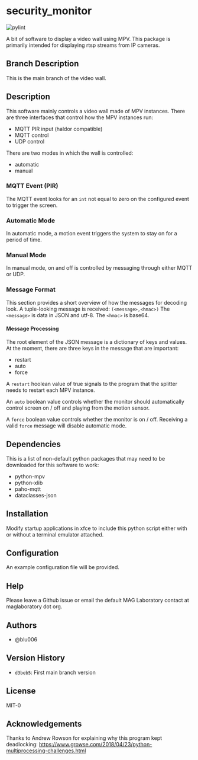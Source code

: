 # security_monitor

![pylint](https://img.shields.io/badge/PyLint-10.00-brightgreen?logo=python&logoColor=white)

A bit of software to display a video wall using MPV.  This package is primarily intended for displaying rtsp streams from IP cameras.

## Branch Description
This is the main branch of the video wall.

## Description
This software mainly controls a video wall made of MPV instances.  There are three interfaces that control how the MPV instances run:
* MQTT PIR input (haldor compatible)
* MQTT control
* UDP control

There are two modes in which the wall is controlled:
* automatic 
* manual

### MQTT Event (PIR)
The MQTT event looks for an `int` not equal to zero on the configured event to trigger the screen.

### Automatic Mode
In automatic mode, a motion event triggers the system to stay on for a period of time.

### Manual Mode
In manual mode, on and off is controlled by messaging through either MQTT or UDP.

### Message Format
This section provides a short overview of how the messages for decoding look.
A tuple-looking message is received: `(<message>,<hmac>)`
The `<message>` is data in JSON and utf-8.  The `<hmac>` is base64.

#### Message Processing
The root element of the JSON message is a dictionary of keys and values.
At the moment, there are three keys in the message that are important:
* restart
* auto
* force

A `restart` hoolean value of true signals to the program that the splitter needs to restart each MPV instance.

An `auto` boolean value controls whether the monitor should automatically control screen on / off and playing from the motion sensor.

A `force` boolean value controls whether the monitor is on / off.  Receiving a valid `force` message will disable automatic mode.

## Dependencies
This is a list of non-default python packages that may need to be downloaded for this software to work:
* python-mpv
* python-xlib
* paho-mqtt
* dataclasses-json

## Installation
Modify startup applications in xfce to include this python script either with or without a terminal emulator attached.

## Configuration
An example configuration file will be provided.

## Help
Please leave a Github issue or email the default MAG Laboratory contact at maglaboratory dot org.

## Authors
* @blu006

## Version History 
* `d3beb5`: First main branch version

## License
MIT-0

## Acknowledgements
Thanks to Andrew Rowson for explaining why this program kept deadlocking: https://www.growse.com/2018/04/23/python-multiprocessing-challenges.html 
